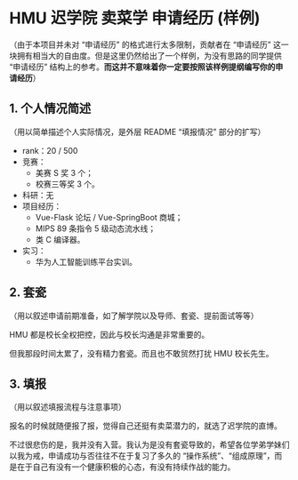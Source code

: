 # HMU 迟学院 卖菜学 申请经历 (样例)

（由于本项目并未对 “申请经历” 的格式进行太多限制，贡献者在 “申请经历” 这一块拥有相当大的自由度。但是这里仍然给出了一个样例，为没有思路的同学提供 “申请经历” 结构上的参考。**而这并不意味着你一定要按照该样例提纲编写你的申请经历**）

## 1. 个人情况简述

（用以简单描述个人实际情况，是外层 README “填报情况” 部分的扩写）

* rank：20 / 500
* 竞赛：
  * 美赛 S 奖 3 个；
  * 校赛三等奖 3 个。
* 科研：无
* 项目经历：
  * Vue-Flask 论坛 / Vue-SpringBoot 商城；
  * MIPS 89 条指令 5 级动态流水线；
  * 类 C 编译器。
* 实习：
  * 华为人工智能训练平台实训。

## 2. 套瓷

（用以叙述申请前期准备，如了解学院以及导师、套瓷、提前面试等等）

HMU 都是校长全权把控，因此与校长沟通是非常重要的。

但我那段时间太累了，没有精力套瓷。而且也不敢贸然打扰 HMU 校长先生。

## 3. 填报

（用以叙述填报流程与注意事项）

报名的时候就随便报了报，觉得自己还挺有卖菜潜力的，就选了迟学院的直博。

不过很悲伤的是，我并没有入营。我认为是没有套瓷导致的，希望各位学弟学妹们以我为戒，申请成功与否往往不在于复习了多久的 “操作系统”、“组成原理”，而是在于自己有没有一个健康积极的心态，有没有持续作战的能力。
